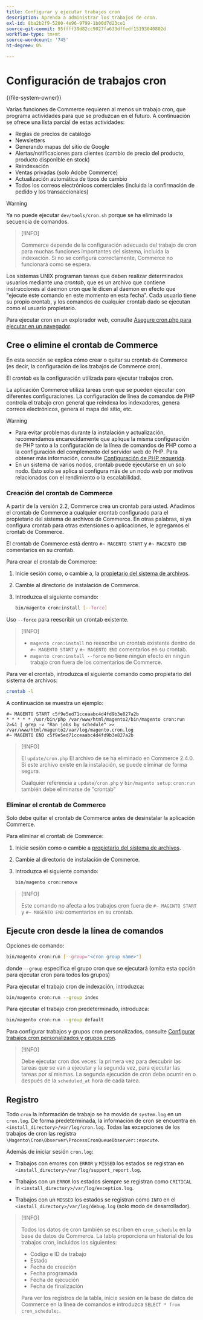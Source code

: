 ```yaml
---
title: Configurar y ejecutar trabajos cron
description: Aprenda a administrar los trabajos de cron.
exl-id: 8ba2b2f9-5200-4e96-9799-1b00d7d23ce1
source-git-commit: 95ffff39d82cc9027fa633dffedf15193040802d
workflow-type: tm+mt
source-wordcount: '745'
ht-degree: 0%

---
```


# Configuración de trabajos cron

{{file-system-owner}}

Varias funciones de Commerce requieren al menos un trabajo cron, que programa actividades para que se produzcan en el futuro. A continuación se ofrece una lista parcial de estas actividades:

- Reglas de precios de catálogo
- Newsletters
- Generando mapas del sitio de Google
- Alertas/notificaciones para clientes (cambio de precio del producto, producto disponible en stock)
- Reindexación
- Ventas privadas (solo Adobe Commerce)
- Actualización automática de tipos de cambio
- Todos los correos electrónicos comerciales (incluida la confirmación de pedido y los transaccionales)

>[!WARNING]
>
>Ya no puede ejecutar `dev/tools/cron.sh` porque se ha eliminado la secuencia de comandos.

>[!INFO]
>
>Commerce depende de la configuración adecuada del trabajo de cron para muchas funciones importantes del sistema, incluida la indexación. Si no se configura correctamente, Commerce no funcionará como se espera.

Los sistemas UNIX programan tareas que deben realizar determinados usuarios mediante una _crontab_, que es un archivo que contiene instrucciones al daemon cron que le dicen al daemon en efecto que &quot;ejecute este comando en este momento en esta fecha&quot;. Cada usuario tiene su propio crontab, y los comandos de cualquier crontab dado se ejecutan como el usuario propietario.

Para ejecutar cron en un explorador web, consulte [Asegure cron.php para ejecutar en un navegador](../security/secure-cron-php.md).

## Cree o elimine el crontab de Commerce

En esta sección se explica cómo crear o quitar su crontab de Commerce (es decir, la configuración de los trabajos de Commerce cron).

El _crontab_ es la configuración utilizada para ejecutar trabajos cron.

La aplicación Commerce utiliza tareas cron que se pueden ejecutar con diferentes configuraciones. La configuración de línea de comandos de PHP controla el trabajo cron general que reindexa los indexadores, genera correos electrónicos, genera el mapa del sitio, etc.

>[!WARNING]
>
>- Para evitar problemas durante la instalación y actualización, recomendamos encarecidamente que aplique la misma configuración de PHP tanto a la configuración de la línea de comandos de PHP como a la configuración del complemento del servidor web de PHP. Para obtener más información, consulte [Configuración de PHP requerida](../../installation/prerequisites/php-settings.md).
>- En un sistema de varios nodos, crontab puede ejecutarse en un solo nodo. Esto solo se aplica si configura más de un nodo web por motivos relacionados con el rendimiento o la escalabilidad.

### Creación del crontab de Commerce

A partir de la versión 2.2, Commerce crea un crontab para usted. Añadimos el crontab de Commerce a cualquier crontab configurado para el propietario del sistema de archivos de Commerce. En otras palabras, si ya configura crontab para otras extensiones o aplicaciones, le agregamos el crontab de Commerce.

El crontab de Commerce está dentro `#~ MAGENTO START` y `#~ MAGENTO END` comentarios en su crontab.

Para crear el crontab de Commerce:

1. Inicie sesión como, o cambie a, la [propietario del sistema de archivos](../../installation/prerequisites/file-system/overview.md).
1. Cambie al directorio de instalación de Commerce.
1. Introduzca el siguiente comando:

   ```bash
   bin/magento cron:install [--force]
   ```

Uso `--force` para reescribir un crontab existente.

>[!INFO]
>
>- `magento cron:install` no reescribe un crontab existente dentro de `#~ MAGENTO START` y `#~ MAGENTO END` comentarios en su crontab.
>- `magento cron:install --force` no tiene ningún efecto en ningún trabajo cron fuera de los comentarios de Commerce.

Para ver el crontab, introduzca el siguiente comando como propietario del sistema de archivos:

```bash
crontab -l
```

A continuación se muestra un ejemplo:

```terminal
#~ MAGENTO START c5f9e5ed71cceaabc4d4fd9b3e827a2b
* * * * * /usr/bin/php /var/www/html/magento2/bin/magento cron:run 2>&1 | grep -v "Ran jobs by schedule" >> /var/www/html/magento2/var/log/magento.cron.log
#~ MAGENTO END c5f9e5ed71cceaabc4d4fd9b3e827a2b
```

>[!INFO]
>
>El `update/cron.php` El archivo de se ha eliminado en Commerce 2.4.0. Si este archivo existe en la instalación, se puede eliminar de forma segura.
>
>Cualquier referencia a `update/cron.php` y `bin/magento setup:cron:run` también debe eliminarse de &quot;crontab&quot;

### Eliminar el crontab de Commerce

Solo debe quitar el crontab de Commerce antes de desinstalar la aplicación Commerce.

Para eliminar el crontab de Commerce:

1. Inicie sesión como o cambie a [propietario del sistema de archivos](../../installation/prerequisites/file-system/overview.md).
1. Cambie al directorio de instalación de Commerce.
1. Introduzca el siguiente comando:

   ```bash
   bin/magento cron:remove
   ```

>[!INFO]
>
>Este comando no afecta a los trabajos cron fuera de `#~ MAGENTO START` y `#~ MAGENTO END` comentarios en su crontab.

## Ejecute cron desde la línea de comandos

Opciones de comando:

```bash
bin/magento cron:run [--group="<cron group name>"]
```

donde `--group` especifica el grupo cron que se ejecutará (omita esta opción para ejecutar cron para todos los grupos)

Para ejecutar el trabajo cron de indexación, introduzca:

```bash
bin/magento cron:run --group index
```

Para ejecutar el trabajo cron predeterminado, introduzca:

```bash
bin/magento cron:run --group default
```

Para configurar trabajos y grupos cron personalizados, consulte [Configurar trabajos cron personalizados y grupos cron](../cron/custom-cron.md).

>[!INFO]
>
>Debe ejecutar cron dos veces: la primera vez para descubrir las tareas que se van a ejecutar y la segunda vez, para ejecutar las tareas por sí mismas. La segunda ejecución de cron debe ocurrir en o después de la `scheduled_at` hora de cada tarea.

## Registro

Todo `cron` la información de trabajo se ha movido de `system.log` en un `cron.log`.
De forma predeterminada, la información de cron se encuentra en `<install_directory>/var/log/cron.log`.
Todas las excepciones de los trabajos de cron las registra `\Magento\Cron\Observer\ProcessCronQueueObserver::execute`.

Además de iniciar sesión `cron.log`:

- Trabajos con errores con `ERROR` y `MISSED` los estados se registran en `<install_directory>/var/log/support_report.log`.

- Trabajos con un `ERROR` los estados siempre se registran como `CRITICAL` in `<install_directory>/var/log/exception.log`.

- Trabajos con un `MISSED` los estados se registran como `INFO` en el `<install_directory>/var/log/debug.log` (solo modo de desarrollador).

>[!INFO]
>
>Todos los datos de cron también se escriben en `cron_schedule` en la base de datos de Commerce. La tabla proporciona un historial de los trabajos cron, incluidos los siguientes:
>
>- Código e ID de trabajo
>- Estado
>- Fecha de creación
>- Fecha programada
>- Fecha de ejecución
>- Fecha de finalización
>
>Para ver los registros de la tabla, inicie sesión en la base de datos de Commerce en la línea de comandos e introduzca `SELECT * from cron_schedule;`.
